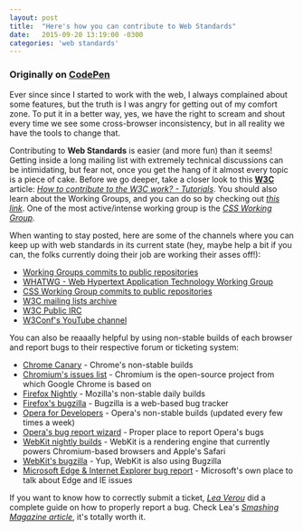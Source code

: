 ```yaml
---
layout: post
title:  "Here's how you can contribute to Web Standards"
date:   2015-09-20 13:19:00 -0300
categories: 'web standards'
---
```


### Originally on [CodePen](http://codepen.io/nicolasjengler/post/how-you-can-contribute-to-web-standards)

Ever since since I started to work with the web, I always complained about some features, but the truth is I was angry for getting out of my comfort zone. To put it in a better way, yes, we have the right to scream and shout every time we see some cross-browser inconsistency, but in all reality we have the tools to change that.

Contributing to __Web Standards__ is easier (and more fun) than it seems! Getting inside a long mailing list with extremely technical discussions can be intimidating, but fear not, once you get the hang of it almost every topic is a piece of cake. Before we go deeper, take a closer look to this [__W3C__](http://www.w3.org/Consortium/) article: [_How to contribute to the W3C work? - Tutorials_](http://www.w3.org/blog/2007/06/contribute-w3c-tutorials/). You should also learn about the Working Groups, and you can do so by checking out [_this link_](http://www.w3.org/Consortium/activities). One of the most active/intense working group is the [_CSS Working Group_](http://fantasai.inkedblade.net/weblog/2011/inside-csswg/).

When wanting to stay posted, here are some of the channels where you can keep up with web standards in its current state (hey, maybe help a bit if you can, the folks currently doing their job are working their asses off!):

- [Working Groups commits to public repositories](https://twitter.com/whatwg)
- [WHATWG - Web Hypertext Application Technology Working Group](https://whatwg.org/)
- [CSS Working Group commits to public repositories](https://twitter.com/csscommits)
- [W3C mailing lists archive](https://lists.w3.org/)
- [W3C Public IRC](https://www.w3.org/wiki/IRC)
- [W3Conf's YouTube channel](https://www.youtube.com/user/W3Conf)

You can also be reaaally helpful by using non-stable builds of each browser and report bugs to their respective forum or ticketing system:

- [Chrome Canary](https://www.google.com/chrome/browser/canary.html) - Chrome's non-stable builds
- [Chromium's issues list](https://code.google.com/p/chromium/issues/list) - Chromium is the open-source project from which Google Chrome is based on
- [Firefox Nightly](https://nightly.mozilla.org/) - Mozilla's non-stable daily builds
- [Firefox's bugzilla](https://bugzilla.mozilla.org/) - Bugzilla is a web-based bug tracker
- [Opera for Developers](http://www.opera.com/developer) - Opera's non-stable builds (updated every few times a week)
- [Opera's bug report wizard](https://bugs.opera.com/wizard/) - Proper place to report Opera's bugs
- [WebKit nightly builds](http://nightly.webkit.org/) - WebKit is a rendering engine that currently powers Chromium-based browsers and Apple's Safari
- [WebKit's bugzilla](https://bugs.webkit.org/) - Yup, WebKit is also using Bugzilla
- [Microsoft Edge & Internet Explorer bug report](https://connect.microsoft.com/site/sitehome.aspx?SiteID=136) - Microsoft's own place to talk about Edge and IE issues

If you want to know how to correctly submit a ticket, [_Lea Verou_](http://lea.verou.me/) did a complete guide on how to properly report a bug. Check Lea's [_Smashing Magazine article_](http://www.smashingmagazine.com/2011/09/help-the-community-report-browser-bugs/), it's totally worth it.
